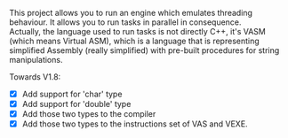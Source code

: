 This project allows you to run an engine which emulates threading behaviour. It allows you to run tasks in parallel in consequence.  
Actually, the language used to run tasks is not directly C++, it's VASM (which means Virtual ASM), which is a language that is representing
simplified Assembly (really simplified) with pre-built procedures for string manipulations.

Towards V1.8:
- [x] Add support for 'char' type
- [x] Add support for 'double' type
- [x] Add those two types to the compiler
- [x] Add those two types to the instructions set of VAS and VEXE.
